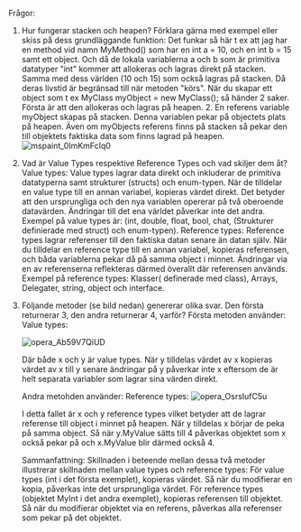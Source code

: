 Frågor:

1. Hur fungerar stacken och heapen? Förklara gärna med exempel eller skiss på dess grundläggande funktion:
   Det funkar så här t ex att jag har en method vid namn MyMethod() som har en int a = 10, och en int b = 15
   samt ett object. Och då de lokala variablerna a och b som är primitiva datatyper "int" kommer att allokeras och lagras direkt på stacken. Samma med dess världen (10 och 15) som också lagras på stacken.
   Då deras livstid är begränsad till när metoden "körs".
   När du skapar ett object som t ex MyClass myObject = new MyClass(); så händer 2 saker. Första är att den allokeras och lagras på heapen. 2. En referens variable myObject skapas på stacken. Denna variablen pekar på objectets plats på heapen.
   Även om myObjects referens finns på stacken så pekar den till objektets faktiska data som finns lagrad på heapen.
   ![mspaint_0ImKmFcIq0](https://github.com/FelixEdenborgh/Ovning4_SkalProj_Datastrukturer_Minne/assets/31070311/d74ddbd4-1984-4e5c-a022-f4c2fe60aee4)


2. Vad är Value Types respektive Reference Types och vad skiljer dem åt?
   Value types: Value types lagrar data direkt och inkluderar de primitiva datatyperna samt strukturer (structs) och enum-typen.
   När de tilldelar en value type till en annan variabel, kopieras värdet direkt. Det betyder att den ursprungliga och den nya variablen opererar på två oberoende datavärden.
   Ändringar till det ena världet påverkar inte det andra. Exempel på value types är: (int, double, float, bool, chat, (Strukturer definierade med struct) och enum-typen).
   Reference types: Reference types lagrar referenser till den faktiska datan senare än datan själv. När du tilldelar en reference type till en annan variabel, kopieras referensen, och båda variablerna pekar då på samma object i minnet.
   Ändringar via en av referenserna reflekteras därmed överallt där referensen används.
   Exempel på reference types: Klasser( definerade med class), Arrays, Delegater, string, object och interface.


3. Följande metoder (se bild nedan) genererar olika svar. Den första returnerar 3, den andra returnerar 4, varför?
   Första metoden använder: Value types:
   
   ![opera_Ab59V7QiUD](https://github.com/FelixEdenborgh/Ovning4_SkalProj_Datastrukturer_Minne/assets/31070311/e74cc5d4-d44e-401d-ad04-f56cf6ce85e7)

   Där både x och y är value types. När y tilldelas värdet av x kopieras värdet av x till y senare ändringar på y påverkar inte x eftersom de är helt separata variabler som lagrar sina värden direkt.

   Andra metohden använder: Reference types:
   ![opera_OsrsIufC5u](https://github.com/FelixEdenborgh/Ovning4_SkalProj_Datastrukturer_Minne/assets/31070311/bd834c69-12a0-4ab7-8304-81ca8a563395)

   I detta fallet är x och y reference types vilket betyder att de lagrar referense till object i minnet på heapen.
   När y tilldelas x börjar de peka på samma object. Så när y.MyValue sätts till 4 påverkas objektet som x också pekar på och x.MyValue blir därmed också 4.

   Sammanfattning:
   Skillnaden i beteende mellan dessa två metoder illustrerar skillnaden mellan value types och reference types:
   För value types (int i det första exemplet), kopieras värdet. Så när du modifierar en kopia, påverkas inte det ursprungliga värdet.
   För reference types (objektet MyInt i det andra exemplet), kopieras referensen till objektet. Så när du modifierar objektet via en referens, påverkas alla referenser som pekar på det objektet.
